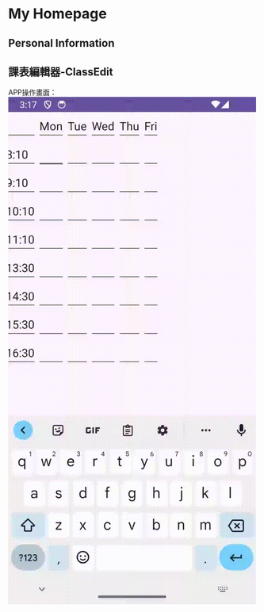 # My Homepage
## Personal Information
## 課表編輯器-ClassEdit

APP操作畫面：
![image](https://github.com/iArthurTsai/AppDev/blob/main/ClassEdit.gif)